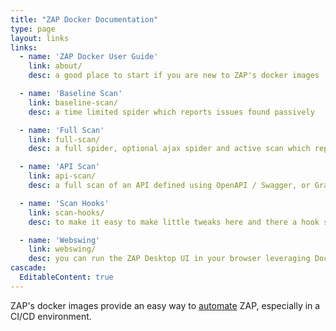 ```yaml
---
title: "ZAP Docker Documentation"
type: page
layout: links
links:
  - name: 'ZAP Docker User Guide'
    link: about/
    desc: a good place to start if you are new to ZAP's docker images

  - name: 'Baseline Scan'
    link: baseline-scan/
    desc: a time limited spider which reports issues found passively

  - name: 'Full Scan'
    link: full-scan/
    desc: a full spider, optional ajax spider and active scan which reports issues found actively and passively

  - name: 'API Scan'
    link: api-scan/
    desc: a full scan of an API defined using OpenAPI / Swagger, or GraphQL (post 2.9.0)

  - name: 'Scan Hooks'
    link: scan-hooks/
    desc: to make it easy to make little tweaks here and there a hook system is in place to assist you with the packaged scans

  - name: 'Webswing'
    link: webswing/
    desc: you can run the ZAP Desktop UI in your browser leveraging Docker and Webswing
cascade:
  EditableContent: true
---
```


ZAP's docker images provide an easy way to [automate](/docs/automate/) ZAP, especially in a CI/CD environment.


